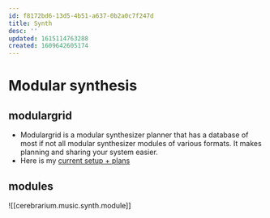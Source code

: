 ```yaml
---
id: f8172bd6-13d5-4b51-a637-0b2a0c7f247d
title: Synth
desc: ''
updated: 1615114763288
created: 1609642605174
---
```


# Modular synthesis

## modulargrid

- Modulargrid is a modular synthesizer planner that has a database of most if not all modular synthesizer modules of various formats. It makes planning and sharing your system easier.
- Here is my [current setup + plans](https://www.modulargrid.net/e/racks/command_center/153381)

## modules
![[cerebrarium.music.synth.module]]

